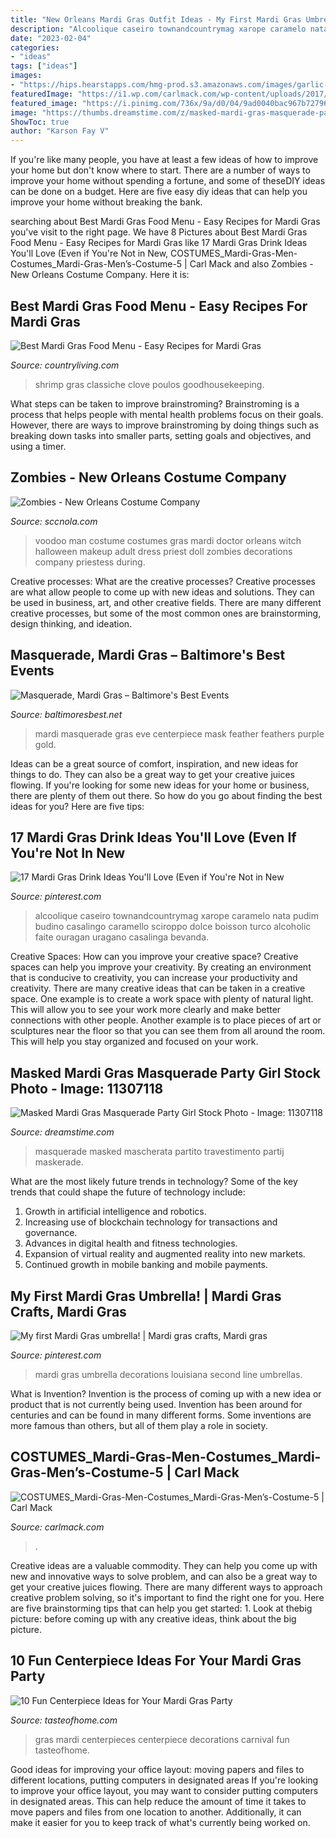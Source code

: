 ```yaml
---
title: "New Orleans Mardi Gras Outfit Ideas - My First Mardi Gras Umbrella!"
description: "Alcoolique caseiro townandcountrymag xarope caramelo nata pudim budino casalingo caramello sciroppo dolce boisson turco alcoholic faite ouragan uragano casalinga bevanda"
date: "2023-02-04"
categories:
- "ideas"
tags: ["ideas"]
images:
- "https://hips.hearstapps.com/hmg-prod.s3.amazonaws.com/images/garlic-glove-shrimp-1517853384.jpg?crop=1xw:1xh;center,top&amp;resize=768:*"
featuredImage: "https://i1.wp.com/carlmack.com/wp-content/uploads/2017/06/COSTUMES_Mardi-Gras-Men-Costumes_Mardi-Gras-Mens-Costume-5.jpg?ssl=1"
featured_image: "https://i.pinimg.com/736x/9a/d0/04/9ad0040bac967b727961d2dfc84ec4b3.jpg"
image: "https://thumbs.dreamstime.com/z/masked-mardi-gras-masquerade-party-girl-11307118.jpg"
ShowToc: true
author: "Karson Fay V"
---
```



If you're like many people, you have at least a few ideas of how to improve your home but don't know where to start. There are a number of ways to improve your home without spending a fortune, and some of theseDIY ideas can be done on a budget. Here are five easy diy ideas that can help you improve your home without breaking the bank.

	

		
searching about Best Mardi Gras Food Menu - Easy Recipes for Mardi Gras you've visit to the right page. We have 8 Pictures about Best Mardi Gras Food Menu - Easy Recipes for Mardi Gras like 17 Mardi Gras Drink Ideas You&#039;ll Love (Even if You&#039;re Not in New, COSTUMES_Mardi-Gras-Men-Costumes_Mardi-Gras-Men’s-Costume-5 | Carl Mack and also Zombies - New Orleans Costume Company. Here it is:
		
    
## Best Mardi Gras Food Menu - Easy Recipes For Mardi Gras

<img loading=lazy src="https://hips.hearstapps.com/hmg-prod.s3.amazonaws.com/images/garlic-glove-shrimp-1517853384.jpg?crop=1xw:1xh;center,top&amp;resize=768:*" onerror="this.onerror=null;this.src='https://tse4.mm.bing.net/th?id=OIP.bq_t2S2SPuXX9i63geiRLQHaLH&amp;pid=15.1';" alt="Best Mardi Gras Food Menu - Easy Recipes for Mardi Gras">

_Source: countryliving.com_

>shrimp gras classiche clove poulos goodhousekeeping. 

	

What steps can be taken to improve brainstroming?
Brainstroming is a process that helps people with mental health problems focus on their goals. However, there are ways to improve brainstroming by doing things such as breaking down tasks into smaller parts, setting goals and objectives, and using a timer.

    
## Zombies - New Orleans Costume Company

<img loading=lazy src="https://sccnola.com/wp-content/uploads/2014/06/voodooman.jpg" onerror="this.onerror=null;this.src='https://tse3.mm.bing.net/th?id=OIP.dpDfpgoPjb8a6hkuwcn28wHaKJ&amp;pid=15.1';" alt="Zombies - New Orleans Costume Company">

_Source: sccnola.com_

>voodoo man costume costumes gras mardi doctor orleans witch halloween makeup adult dress priest doll zombies decorations company priestess during. 

	

Creative processes: What are the creative processes?
Creative processes are what allow people to come up with new ideas and solutions. They can be used in business, art, and other creative fields. There are many different creative processes, but some of the most common ones are brainstorming, design thinking, and ideation.

    
## Masquerade, Mardi Gras – Baltimore&#039;s Best Events

<img loading=lazy src="https://www.baltimoresbest.net/wp-content/uploads/2013/03/CP-Masquerade-Mardi-GrasMasquerade-New-Years-Eve-2007-7.jpg" onerror="this.onerror=null;this.src='https://tse2.mm.bing.net/th?id=OIP.kVomV6qGNNT93YO5LisMpgHaJ4&amp;pid=15.1';" alt="Masquerade, Mardi Gras – Baltimore&#039;s Best Events">

_Source: baltimoresbest.net_

>mardi masquerade gras eve centerpiece mask feather feathers purple gold. 

	

Ideas can be a great source of comfort, inspiration, and new ideas for things to do. They can also be a great way to get your creative juices flowing. If you're looking for some new ideas for your home or business, there are plenty of them out there. So how do you go about finding the best ideas for you? Here are five tips: 

    
## 17 Mardi Gras Drink Ideas You&#039;ll Love (Even If You&#039;re Not In New

<img loading=lazy src="https://i.pinimg.com/736x/9a/d0/04/9ad0040bac967b727961d2dfc84ec4b3.jpg" onerror="this.onerror=null;this.src='https://tse2.mm.bing.net/th?id=OIP.9UFN7yCD9fbUgt-oJ2j2jQHaLH&amp;pid=15.1';" alt="17 Mardi Gras Drink Ideas You&#039;ll Love (Even if You&#039;re Not in New">

_Source: pinterest.com_

>alcoolique caseiro townandcountrymag xarope caramelo nata pudim budino casalingo caramello sciroppo dolce boisson turco alcoholic faite ouragan uragano casalinga bevanda. 

	

Creative Spaces: How can you improve your creative space?
Creative spaces can help you improve your creativity. By creating an environment that is conducive to creativity, you can increase your productivity and creativity. There are many creative ideas that can be taken in a creative space. One example is to create a work space with plenty of natural light. This will allow you to see your work more clearly and make better connections with other people. Another example is to place pieces of art or sculptures near the floor so that you can see them from all around the room. This will help you stay organized and focused on your work.

    
## Masked Mardi Gras Masquerade Party Girl Stock Photo - Image: 11307118

<img loading=lazy src="https://thumbs.dreamstime.com/z/masked-mardi-gras-masquerade-party-girl-11307118.jpg" onerror="this.onerror=null;this.src='https://tse3.mm.bing.net/th?id=OIP.eDgetmIXr2-wGXB8qNUfTQHaKD&amp;pid=15.1';" alt="Masked Mardi Gras Masquerade Party Girl Stock Photo - Image: 11307118">

_Source: dreamstime.com_

>masquerade masked mascherata partito travestimento partij maskerade. 

	

What are the most likely future trends in technology?
Some of the key trends that could shape the future of technology include: 
1. Growth in artificial intelligence and robotics. 
2. Increasing use of blockchain technology for transactions and governance. 
3. Advances in digital health and fitness technologies. 
4. Expansion of virtual reality and augmented reality into new markets. 
5. Continued growth in mobile banking and mobile payments.

    
## My First Mardi Gras Umbrella! | Mardi Gras Crafts, Mardi Gras

<img loading=lazy src="https://i.pinimg.com/originals/e7/9c/b3/e79cb37ed8d21bbd28e0e8e97fce6bcd.jpg" onerror="this.onerror=null;this.src='https://tse3.mm.bing.net/th?id=OIP.zyJubgzH_V4SH2g-TgrAsQHaJ4&amp;pid=15.1';" alt="My first Mardi Gras umbrella! | Mardi gras crafts, Mardi gras">

_Source: pinterest.com_

>mardi gras umbrella decorations louisiana second line umbrellas. 

	

What is Invention?
Invention is the process of coming up with a new idea or product that is not currently being used. Invention has been around for centuries and can be found in many different forms. Some inventions are more famous than others, but all of them play a role in society.

    
## COSTUMES_Mardi-Gras-Men-Costumes_Mardi-Gras-Men’s-Costume-5 | Carl Mack

<img loading=lazy src="https://i1.wp.com/carlmack.com/wp-content/uploads/2017/06/COSTUMES_Mardi-Gras-Men-Costumes_Mardi-Gras-Mens-Costume-5.jpg?ssl=1" onerror="this.onerror=null;this.src='https://tse1.mm.bing.net/th?id=OIP.XdvuEi4gQnQQ-WtDBcejGwAAAA&amp;pid=15.1';" alt="COSTUMES_Mardi-Gras-Men-Costumes_Mardi-Gras-Men’s-Costume-5 | Carl Mack">

_Source: carlmack.com_

>. 

	

Creative ideas are a valuable commodity. They can help you come up with new and innovative ways to solve problem, and can also be a great way to get your creative juices flowing. There are many different ways to approach creative problem solving, so it's important to find the right one for you. Here are five brainstorming tips that can help you get started: 1. Look at thebig picture: before coming up with any creative ideas, think about the big picture.

    
## 10 Fun Centerpiece Ideas For Your Mardi Gras Party

<img loading=lazy src="https://www.tasteofhome.com/wp-content/uploads/2018/02/shutterstock_247615072.jpg" onerror="this.onerror=null;this.src='https://tse1.mm.bing.net/th?id=OIP.tbx9ddZdullnOjy_BO1ODAHaHa&amp;pid=15.1';" alt="10 Fun Centerpiece Ideas for Your Mardi Gras Party">

_Source: tasteofhome.com_

>gras mardi centerpieces centerpiece decorations carnival fun tasteofhome. 

	

Good ideas for improving your office layout: moving papers and files to different locations, putting computers in designated areas
If you're looking to improve your office layout, you may want to consider putting computers in designated areas. This can help reduce the amount of time it takes to move papers and files from one location to another. Additionally, it can make it easier for you to keep track of what's currently being worked on.

